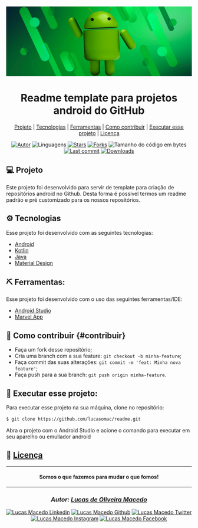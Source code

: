 <div>

![github](assets/android.jpg "android")
</div>

<div align="center">

# Readme template para projetos android do GitHub

</div>
<div align="center">

  [Projeto](#-projeto) | 
  [Tecnologias](#-tecnologias) | 
  [Ferramentas](#-ferramentas) | 
  [Como contribuir](#-como-contribuir) | 
  [Executar esse projeto](#-executar-esse-projeto) | 
  [Licença](#-licença)
  
</div>

<div align="center">

[![Autor](https://img.shields.io/badge/autor-Lucas%20de%20Oliveira%20Macedo-920629?style=flat-square)](https://github.com/lucasomac)
![Linguagens](https://img.shields.io/github/languages/count/lucasomac/readme?color=920629&style=flat-square)
[![Stars](https://img.shields.io/github/stars/lucasomac/readme?color=920629&style=flat-square)](https://github.com/lucasomac/readme/stargazers)
[![Forks](https://img.shields.io/github/forks/lucasomac/readme?color=920629&style=flat-square)](https://github.com/lucasomac/readme/network/members)
![Tamanho do código em bytes](https://img.shields.io/github/repo-size/lucasomac/readme?color=920629&style=flat-square)
[![Last commit](https://img.shields.io/github/last-commit/lucasomac/readme?color=920629&style=flat-square)](https://github.com/lucasomac/readme/commits/master)
[![Downloads](https://img.shields.io/github/downloads/lucasomac/readme/total?color=920629&style=flat-square)](https://github.com/lucasomac/readme/releases)

</div>

## 💻 Projeto

Este projeto foi desenvolvido para servir de template para criação de repositórios android no Github. Desta forma é possivel termos um readme padrão e pré customizado para os nossos repositórios.

## ⚙ Tecnologias

Esse projeto foi desenvolvido com as seguintes tecnologias:

- [Android](https://www.android.com/intl/pt-BR_br/)
- [Kotlin](https://kotlinlang.org/)
- [Java](https://java.com/)
- [Material Design](https://material.io)

## ⛏ Ferramentas:

Esse projeto foi desenvolvido com o uso das seguintes ferramentas/IDE:

- [Android Studio](https://developer.android.com/studio)
- [Marvel App](http://marvelapp.com/)

## 🤔 Como contribuir {#contribuir}

- Faça um fork desse repositório;
- Cria uma branch com a sua feature: `git checkout -b minha-feature`;
- Faça commit das suas alterações: `git commit -m 'feat: Minha nova feature'`;
- Faça push para a sua branch: `git push origin minha-feature`.


## 🏁 Executar esse projeto:

Para executar esse projeto na sua máquina,
clone no repositório:

```bash
$ git clone https://github.com/lucasomac/readme.git
```
Abra o projeto com o Android Studio e acione o comando para executar em seu aparelho ou emullador android

## 📜 [Licença](/LICENSE.md)

---

<div align="center"> 

#### Somos o que fazemos para mudar o que fomos!

</div>

---

<div align="center"> 

### *Autor: [Lucas de Oliveira Macedo](https://github.com/lucasomac "Lucas de Oliveira Macedo")*

</div>

<div align="center">

[![Lucas Macedo Linkedin](https://img.shields.io/badge/LinkedIn-lucasomac-blue?logo=linkedin "linkedin")](https://www.linkedin.com/in/lucasomac)
[![Lucas Macedo Github](https://img.shields.io/badge/GitHub-lucasomac-lightgrey?logo=github "github")](https://github.com/lucasomac)
[![Lucas Macedo Twitter](https://img.shields.io/badge/Twitter-_lucasomac-blue?logo=twitter "twitter")](https://twitter.com/lucasomac)
[![Lucas Macedo Instagram](https://img.shields.io/badge/Instragram-lucasomac-E10979?logo=instagram "instagram")](https://instagram.com/lucasomac)
[![Lucas Macedo Facebook](https://img.shields.io/badge/Facebook-lucasomac-blue?logo=facebook "facebook")](https://facebook.com/lucasomac)

</div>
